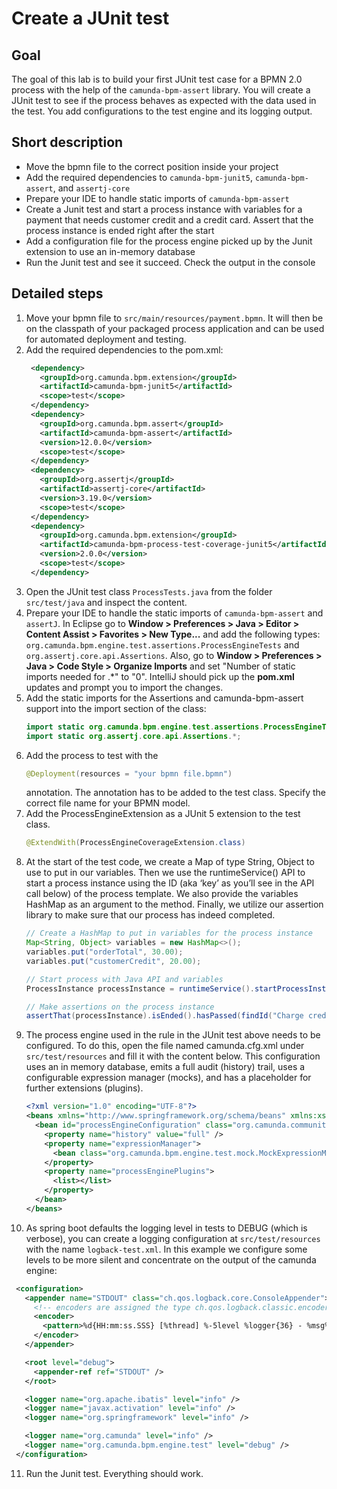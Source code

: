 # Create a JUnit test

## Goal
The goal of this lab is to build your first JUnit test case for a BPMN 2.0 process with the help of the `camunda-bpm-assert` library. You will create a JUnit test to see if the process behaves as expected with the data used in the test. You add configurations to the test engine and its logging output.

## Short description

* Move the bpmn file to the correct position inside your project
* Add the required dependencies to `camunda-bpm-junit5`, `camunda-bpm-assert`, and `assertj-core`
* Prepare your IDE to handle static imports of `camunda-bpm-assert`
* Create a Junit test and start a process instance with variables for a payment that needs customer credit and a credit card. Assert that the process instance is ended right after the start
* Add a configuration file for the process engine picked up by the Junit extension to use an in-memory database
* Run the Junit test and see it succeed. Check the output in the console

## Detailed steps

1. Move your bpmn file to `src/main/resources/payment.bpmn`. It will then be on the classpath of your packaged process application and can be used for automated deployment and testing.
2. Add the required dependencies to the pom.xml:
   ```xml
    <dependency>
      <groupId>org.camunda.bpm.extension</groupId>
      <artifactId>camunda-bpm-junit5</artifactId>
      <scope>test</scope>
    </dependency>
    <dependency>
      <groupId>org.camunda.bpm.assert</groupId>
      <artifactId>camunda-bpm-assert</artifactId>
      <version>12.0.0</version>
      <scope>test</scope>
    </dependency>
    <dependency>
      <groupId>org.assertj</groupId>
      <artifactId>assertj-core</artifactId>
      <version>3.19.0</version>
      <scope>test</scope>
    </dependency>
    <dependency>
      <groupId>org.camunda.bpm.extension</groupId>
      <artifactId>camunda-bpm-process-test-coverage-junit5</artifactId>
      <version>2.0.0</version>
      <scope>test</scope>
    </dependency>    
   ```
3. Open the JUnit test class `ProcessTests.java` from the folder `src/test/java` and inspect the content.
4. Prepare your IDE to handle the static imports of `camunda-bpm-assert` and `assertJ`. In Eclipse go to **Window > Preferences > Java > Editor > Content Assist > Favorites > New Type...** and add the following types: `org.camunda.bpm.engine.test.assertions.ProcessEngineTests` and `org.assertj.core.api.Assertions`. Also, go to **Window > Preferences > Java > Code Style > Organize Imports** and set "Number of static imports needed for .\*" to "0". IntelliJ should pick up the **pom.xml** updates and prompt you to import the changes.
5. Add the static imports for the Assertions and camunda-bpm-assert support into the import section of the class:
   ```java
   import static org.camunda.bpm.engine.test.assertions.ProcessEngineTests.*;
   import static org.assertj.core.api.Assertions.*;
   ```
6. Add the process to test with the
   ```java
   @Deployment(resources = "your bpmn file.bpmn")
   ```
   annotation. The annotation has to be added to the test class. Specify the correct file name for your BPMN model.
7. Add the ProcessEngineExtension as a JUnit 5 extension to the test class.
   ```java
   @ExtendWith(ProcessEngineCoverageExtension.class)
   ```
8. At the start of the test code, we create a Map of type String, Object to use to put in our variables. Then we use the runtimeService() API to start a process instance using the ID (aka ‘key’ as you’ll see in the API call below) of the process template. We also provide the variables HashMap as an argument to the method. Finally, we utilize our assertion library to make sure that our process has indeed completed.
   ```java
   // Create a HashMap to put in variables for the process instance
   Map<String, Object> variables = new HashMap<>();
   variables.put("orderTotal", 30.00);
   variables.put("customerCredit", 20.00);
   
   // Start process with Java API and variables
   ProcessInstance processInstance = runtimeService().startProcessInstanceByKey("PaymentProcess", variables);
   
   // Make assertions on the process instance
   assertThat(processInstance).isEnded().hasPassed(findId("Charge credit card"));
   ```
9. The process engine used in the rule in the JUnit test above needs to be configured. To do this, open the file named camunda.cfg.xml under `src/test/resources` and fill it with the content below. This configuration uses an in memory database, emits a full audit (history) trail, uses a configurable expression manager (mocks), and has a placeholder for further extensions (plugins).
    ```xml
    <?xml version="1.0" encoding="UTF-8"?>
    <beans xmlns="http://www.springframework.org/schema/beans" xmlns:xsi="http://www.w3.org/2001/XMLSchema-instance" xsi:schemaLocation="http://www.springframework.org/schema/beans http://www.springframework.org/schema/beans/spring-beans.xsd">
      <bean id="processEngineConfiguration" class="org.camunda.community.process_test_coverage.engine.platform7.ProcessCoverageInMemProcessEngineConfiguration">
        <property name="history" value="full" />
        <property name="expressionManager">
          <bean class="org.camunda.bpm.engine.test.mock.MockExpressionManager"/>
        </property>
        <property name="processEnginePlugins">
          <list></list>
        </property>
      </bean>
    </beans>
    ```
10. As spring boot defaults the logging level in tests to DEBUG (which is verbose), you can create a logging configuration at `src/test/resources` with the name `logback-test.xml`. In this example we configure some levels to be more silent and concentrate on the output of the camunda engine:
   ```xml
    <configuration>
      <appender name="STDOUT" class="ch.qos.logback.core.ConsoleAppender">
        <!-- encoders are assigned the type ch.qos.logback.classic.encoder.PatternLayoutEncoder by default -->
        <encoder>
          <pattern>%d{HH:mm:ss.SSS} [%thread] %-5level %logger{36} - %msg%n</pattern>
        </encoder>
      </appender>
   
      <root level="debug">
        <appender-ref ref="STDOUT" />
      </root>
   
      <logger name="org.apache.ibatis" level="info" />
      <logger name="javax.activation" level="info" />
      <logger name="org.springframework" level="info" />
   
      <logger name="org.camunda" level="info" />
      <logger name="org.camunda.bpm.engine.test" level="debug" />
    </configuration>
   ```
11. Run the Junit test. Everything should work.